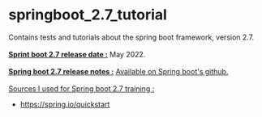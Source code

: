 # springboot_2.7_tutorial
Contains tests and tutorials about the spring boot framework, version 2.7.
<br/>
<br/>
<u><b>Sprint boot 2.7 release date :</u></b> May 2022.
<br/>
<br/>
<u><b>Spring boot 2.7 release notes :</u></b> <a href="https://github.com/spring-projects/spring-boot/wiki/Spring-Boot-2.7-Release-Notes">Available on Spring boot's github.</a>
<br/>
<br/>
<u>Sources I used for Spring boot 2.7 training :</u>
- https://spring.io/quickstart